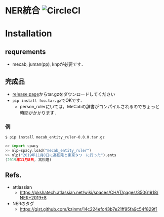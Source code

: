# NER統合 ![CircleCI](https://circleci.com/gh/PKSHATechnology/bedore-ner.svg?style=svg)

# Installation

## requrements

- mecab, juman(pp), knpが必要です．

## 完成品

- [release page](https://github.com/PKSHATechnology/bedore-ner/releases)からtar.gzをダウンロードしてください
- `pip install foo.tar.gz`でOKです．
	- person_rulerにいては，MeCabの辞書がコンパイルされるのでちょっと時間がかかります．

### 例

```
$ pip install mecab_entity_ruler-0.0.0.tar.gz
```
```python
>> import spacy
>> nlp=spacy.load("mecab_entity_ruler")
>> nlp("2019年11月8日に高松隆と東京タワーに行った").ents
(2019年11月8日, 高松隆)
```

## Refs.

- attlassian 
	- https://pkshatech.atlassian.net/wiki/spaces/CHAT/pages/35061918/NER+2019+8
- NERのタグ
	- https://gist.github.com/kzinmr/14c224efc43b7e21ff95fa9c54f829f1

